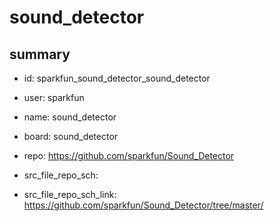 # sound_detector
 
## summary 
* id: sparkfun_sound_detector_sound_detector
* user: sparkfun
* name: sound_detector
* board: sound_detector
* repo: https://github.com/sparkfun/Sound_Detector



* src_file_repo_sch: 
* src_file_repo_sch_link: https://github.com/sparkfun/Sound_Detector/tree/master/




